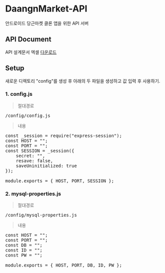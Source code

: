 # DaangnMarket-API
안드로이드 당근마켓 클론 앱을 위한 API 서버

## API Document
API 설계문서 엑셀 [다운로드](https://github.com/Park-SM/DaangnMarket-API/files/6950422/API.xlsx)


## Setup
새로운 디렉토리 "config"를 생성 후 아래의 두 파일을 생성하고 값 입력 후 사용하기.

### 1. config.js
>절대경로
<pre>
/config/config.js
</pre>

>내용
<pre>
const _session = require("express-session");
const HOST = "";
const PORT = "";
const SESSION = _session({
    secret: "",
    resave: false,
    saveUninitialized: true
});

module.exports = { HOST, PORT, SESSION };
</pre>

### 2. mysql-properties.js
>절대경로
<pre>
/config/mysql-properties.js
</pre>

>내용
<pre>
const HOST = "";
const PORT = "";
const DB = "";
const ID = "";
const PW = "";

module.exports = { HOST, PORT, DB, ID, PW };
</pre>


